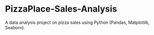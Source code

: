 # PizzaPlace-Sales-Analysis
A data analysis project on pizza sales using Python (Pandas, Matplotlib, Seaborn).
